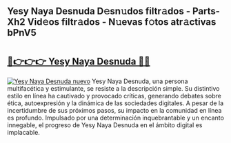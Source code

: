 ## Yesy Naya Desnuda D𝚎sn𝚞dos filtr𝚊dos - Parts-Xh2 Vid𝚎os filtr𝚊dos - N𝚞evas f𝚘tos atr𝚊ctivas bPnV5

# <h2><a href="http://mb47qu.tromn.icu/?c=Yesy+Naya+Desnuda">🔗👉👉👉 Yesy Naya Desnuda 🔗🔗</a></h2>

[![Yesy Naya Desnuda nuevo](https://i.imgur.com/pEAQMta.gif)](http://mb47qu.tromn.icu/?c=Yesy+Naya+Desnuda)
Yesy Naya Desnuda, una persona multifacética y estimulante, se resiste a la descripción simple. Su distintivo estilo en línea ha cautivado y provocado críticas, generando debates sobre ética, autoexpresión y la dinámica de las sociedades digitales. A pesar de la incertidumbre de sus próximos pasos, su impacto en la comunidad en línea es profundo. Impulsado por una determinación inquebrantable y un encanto innegable, el progreso de Yesy Naya Desnuda en el ámbito digital es implacable.
